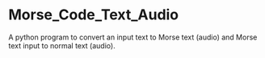 # Morse_Code_Text_Audio
A python program to convert an input text to Morse text (audio) and Morse text input to normal text (audio).
